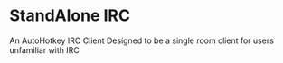 StandAlone IRC
=======

An AutoHotkey IRC Client
Designed to be a single room client for users unfamiliar with IRC